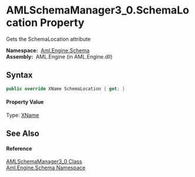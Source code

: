AMLSchemaManager3_0.SchemaLocation Property
===========================================
Gets the SchemaLocation attribute

  **Namespace:**  [Aml.Engine.Schema][1]  
  **Assembly:**  AML.Engine (in AML.Engine.dll)

Syntax
------

```csharp
public override XName SchemaLocation { get; }
```

#### Property Value
Type: [XName][2]

See Also
--------

#### Reference
[AMLSchemaManager3_0 Class][3]  
[Aml.Engine.Schema Namespace][1]  

[1]: ../README.md
[2]: https://docs.microsoft.com/dotnet/api/system.xml.linq.xname
[3]: README.md
[4]: https://www.automationml.org
[5]: ../../icons/logoShade.png